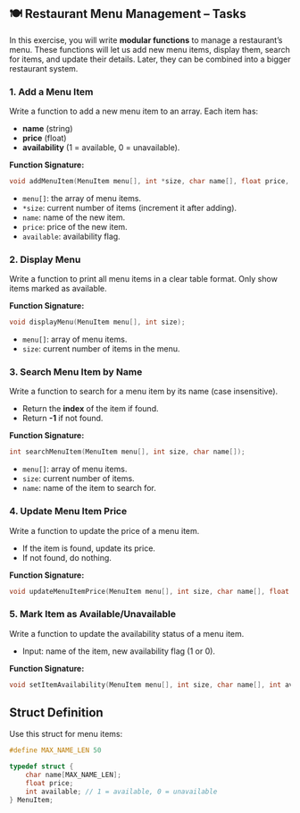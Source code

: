 ## 🍽️ Restaurant Menu Management – Tasks

In this exercise, you will write **modular functions** to manage a restaurant’s menu. These functions will let us add new menu items, display them, search for items, and update their details. Later, they can be combined into a bigger restaurant system.


### 1. Add a Menu Item

Write a function to add a new menu item to an array. Each item has:

* **name** (string)
* **price** (float)
* **availability** (1 = available, 0 = unavailable).

**Function Signature:**

```c
void addMenuItem(MenuItem menu[], int *size, char name[], float price, int available);
```

* `menu[]`: the array of menu items.
* `*size`: current number of items (increment it after adding).
* `name`: name of the new item.
* `price`: price of the new item.
* `available`: availability flag.


### 2. Display Menu

Write a function to print all menu items in a clear table format. Only show items marked as available.

**Function Signature:**

```c
void displayMenu(MenuItem menu[], int size);
```

* `menu[]`: array of menu items.
* `size`: current number of items in the menu.


### 3. Search Menu Item by Name

Write a function to search for a menu item by its name (case insensitive).

* Return the **index** of the item if found.
* Return **-1** if not found.

**Function Signature:**

```c
int searchMenuItem(MenuItem menu[], int size, char name[]);
```

* `menu[]`: array of menu items.
* `size`: current number of items.
* `name`: name of the item to search for.


### 4. Update Menu Item Price

Write a function to update the price of a menu item.

* If the item is found, update its price.
* If not found, do nothing.

**Function Signature:**

```c
void updateMenuItemPrice(MenuItem menu[], int size, char name[], float newPrice);
```


### 5. Mark Item as Available/Unavailable

Write a function to update the availability status of a menu item.

* Input: name of the item, new availability flag (1 or 0).

**Function Signature:**

```c
void setItemAvailability(MenuItem menu[], int size, char name[], int available);
```


## **Struct Definition**

Use this struct for menu items:

```c
#define MAX_NAME_LEN 50

typedef struct {
    char name[MAX_NAME_LEN];
    float price;
    int available; // 1 = available, 0 = unavailable
} MenuItem;
```
